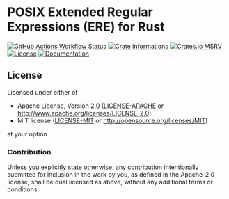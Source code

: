 # POSIX Extended Regular Expressions (ERE) for Rust

[![GitHub Actions Workflow Status](https://img.shields.io/github/actions/workflow/status/spruceid/linked-data-rs/ci.yml?style=flat-square&logo=github)](https://github.com/spruceid/linked-data-rs/actions)
[![Crate informations](https://img.shields.io/crates/v/linked-data.svg?style=flat-square)](https://crates.io/crates/linked-data)
[![Crates.io MSRV](https://img.shields.io/crates/msrv/linked-data?style=flat-square)](https://crates.io/crates/linked-data)
[![License](https://img.shields.io/crates/l/linked-data.svg?style=flat-square)](https://github.com/spruceid/linked-data-rs#license)
[![Documentation](https://img.shields.io/badge/docs-latest-blue.svg?style=flat-square)](https://docs.rs/linked-data)

<!-- cargo-rdme -->

## License

Licensed under either of

 * Apache License, Version 2.0 ([LICENSE-APACHE](LICENSE-APACHE) or http://www.apache.org/licenses/LICENSE-2.0)
 * MIT license ([LICENSE-MIT](LICENSE-MIT) or http://opensource.org/licenses/MIT)

at your option.

### Contribution

Unless you explicitly state otherwise, any contribution intentionally submitted
for inclusion in the work by you, as defined in the Apache-2.0 license, shall be dual licensed as above, without any
additional terms or conditions.
